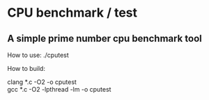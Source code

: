 <h1>CPU benchmark / test</h1>
<h2>A simple prime number cpu benchmark tool</h2>

How to use: ./cputest

How to build: 

clang *.c -O2 -o cputest\
gcc *.c -O2 -lpthread -lm -o cputest